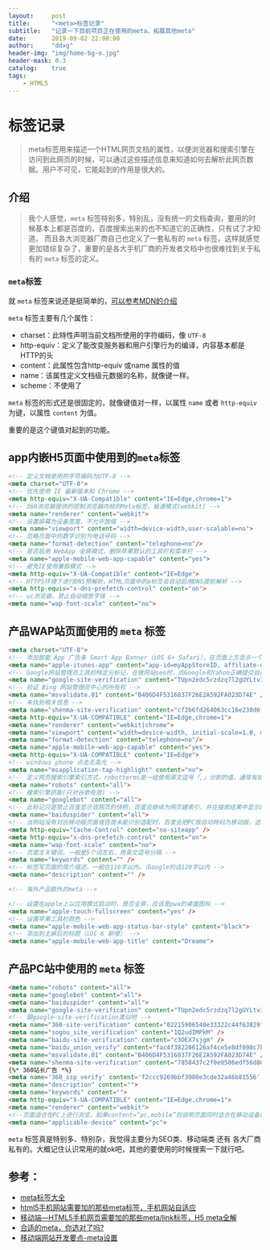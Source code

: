 ```yaml
---
layout:     post
title:      "<meta>标签记录"
subtitle:   "记录一下目前项目正在使用的meta，拓展其他meta"
date:       2019-09-02 22:00:00
author:     "ddxg"
header-img: "img/home-bg-o.jpg"
header-mask: 0.3
catalog:    true
tags:
    - HTML5
---
```


# <meta>标签记录

> meta标签用来描述一个HTML网页文档的属性，以便浏览器和搜索引擎在访问到此网页的时候，可以通过这些描述信息来知道如何去解析此网页数据。用户不可见，它能起到的作用是很大的。

## 介绍

> 我个人感觉，`meta` 标签特别多，特别乱，没有统一的文档查询，要用的时候基本上都是百度的，百度搜索出来的也不知道它的正确性，只有试了才知道。
> 而且各大浏览器厂商自己也定义了一套私有的 `meta` 标签，这样就感觉更加错综复杂了，重要的是各大手机厂商的开发者文档中也很难找到关于私有的 `meta` 标签的定义。

### `meta`标签

就 `meta` 标签来说还是挺简单的，[可以参考MDN的介绍](https://developer.mozilla.org/zh-CN/docs/Web/HTML/Element/meta)

`meta` 标签主要有几个属性：
- charset：此特性声明当前文档所使用的字符编码，像 `UTF-8`
- http-equiv：定义了能改变服务器和用户引擎行为的编译，内容基本都是HTTP的头
- content：此属性包含http-equiv 或name 属性的值
- name：该属性定义文档级元数据的名称，就像键一样。
- scheme：不使用了

`meta` 标签的形式还是很固定的，就像键值对一样，以属性 `name` 或者 `http-equiv` 为键，以属性 `content` 为值。

重要的是这个键值对起到的功能。

## app内嵌H5页面中使用到的`meta`标签

``` html
<!-- 定义文档使用的字符编码为UTF-8 -->
<meta charset="UTF-8">
<!-- 优先使用 IE 最新版本和 Chrome -->
<meta http-equiv="X-UA-Compatible" content="IE=Edge,chrome=1">
<!-- 360浏览器提供的控制浏览器内核的Meta标签，极速模式(webkit) -->
<meta name="renderer" content="webkit">
<!-- 设置屏幕为设备宽度，不允许放缩 -->
<meta name="viewport" content="width=device-width,user-scalable=no">
<!-- 忽略页面中的数字识别为电话号码 -->
<meta name="format-detection" content="telephone=no"/>
<!-- 是否启用 WebApp 全屏模式，删除苹果默认的工具栏和菜单栏 -->
<meta name="apple-mobile-web-app-capable" content="yes">
<!-- 避免IE使用兼容模式 -->
<meta http-equiv="X-UA-Compatible" content="IE=Edge">
<!-- HTTPS环境下进行DNS预解析，HTML页面中的a标签会自动启用DNS提前解析 -->
<meta http-equiv="x-dns-prefetch-control" content="on">
<!-- uc浏览器，禁止自动缩放字体 -->
<meta name="wap-font-scale" content="no">
```

## 产品WAP站页面使用的 `meta` 标签

``` html
<meta charset="UTF-8">
<!-- 添加智能 App 广告条 Smart App Banner（iOS 6+ Safari），在页面上方显示一个下载banner，引导用户下载app -->
<meta name="apple-itunes-app" content="app-id=myAppStoreID, affiliate-data=myAffiliateData, app-argument=myURL" />
<!-- Google网站管理员工具的特定元标记，在做网站seo时，向Google和Yahoo正确提交自己的网站sitemap，对网站的网页收录是大有好处的，这是一种简单而实用的网站SEO方法 -->
<meta name="google-site-verification" content="TUpn2edc5rzdzq7l2gUYLtv32pJnRexIjUhRVW5UgyE" />
<!-- 验证 Bing 网站管理员中心的所有权 -->
<meta name="msvalidate.01" content="B406D4F5316837F26E2A592FA023D74E" />
<!-- 未找到相关信息 -->
<meta name="shenma-site-verification" content="cf2b6fd264063cc16e230d6fc5f4e311_1493791751">
<meta http-equiv="X-UA-COMPATIBLE" content="IE=Edge,chrome=1">
<meta name="renderer" content="webkit|chrome">
<meta name="viewport" content="width=device-width, initial-scale=1.0, maximum-scale=1.0, minimum-scale=1.0, user-scalable=0">
<meta name="format-detection" content="telephone=no"/>
<meta name="apple-mobile-web-app-capable" content="yes">
<meta http-equiv="X-UA-COMPATIBLE" content="IE=Edge">
<!-- windows phone 点击无高光 -->
<meta name="msapplication-tap-highlight" content="no">
<!-- 定义网页搜索引擎索引方式，robotterms是一组使用英文逗号「,」分割的值，通常有如下几种取值：none，noindex，nofollow，all，index和follow。 -->
<meta name="robots" content="all">
<!-- 搜索引擎抓取(只对谷歌有效) -->
<meta name="googlebot" content="all">
<!-- 此标记只是禁止百度显示该网页的快照，百度会继续为网页建索引，并在搜索结果中显示网页摘要 -->
<meta name="baiduspider" content="all">
<!-- 当网站没有对应移动版页面或百度未能识别适配时，百度会把PC版自动转码为移动版，这样就会损失一些广告收入，需要在页面中添加如下代码禁止百度转码 -->
<meta http-equiv="Cache-Control" content="no-siteapp" />
<meta http-equiv="x-dns-prefetch-control" content="on">
<meta name="wap-font-scale" content="no">
<!-- 页面主关键词，一般是5个词左右，用英文逗号分隔 -->
<meta name="keywords" content="" />
<!-- 标签写页面的简介描述，一般在110字以内。（Google的话120字以内 -->
<meta name="description" content="" />

<!-- 海外产品额外的meta -->

<!-- 设置在apple上以应用模式启动时，是否全屏，应该是pwa的桌面图标 -->
<meta name="apple-touch-fullscreen" content="yes" />
<!-- 设置苹果工具栏颜色 -->
<meta name="apple-mobile-web-app-status-bar-style" content="black">
<!-- 添加到主屏后的标题（iOS 6 新增） -->
<meta name="apple-mobile-web-app-title" content="Dreame">
```

## 产品PC站中使用的 `meta` 标签

``` html
<meta name="robots" content="all">
<meta name="googlebot" content="all">
<meta name="baiduspider" content="all">
<meta name="google-site-verification" content="TUpn2edc5rzdzq7l2gUYLtv32pJnRexIjUhRVW5UgyE" />
<!-- 跟google-site-verification类似吧 -->
<meta name="360-site-verification" content="02215906540e33322c44f63829fa7783" />
<meta name="sogou_site_verification" content="1Q2udIMPkM" />
<meta name="baidu-site-verification" content="c3OEX7sjgm" />
<meta name="baidu_union_verify" content="fac4f382206126af4ce5e8df090c7b83">
<meta name="msvalidate.01" content="B406D4F5316837F26E2A592FA023D74E" />
<meta name="shenma-site-verification" content="7858437c2f0e0506edf56d8051b505de_1493962254"/>
{%* 360站长广告 *%}
<meta name='360_ssp_verify' content='f2ccc9269bbf3980e3cde32a46b81556' />
<meta name="description" content="">
<meta name="keywords" content="">
<meta http-equiv="X-UA-COMPATIBLE" content="IE=Edge,chrome=1">
<meta name="renderer" content="webkit">
<!--页面适合在PC上进行浏览，如果content=“pc,mobile”则说明页面同时适合在移动设备和PC上进行浏览-->
<meta name="applicable-device" content="pc">
```

`meta` 标签真是特别多、特别杂，我觉得主要分为SEO类、移动端类 还有 各大厂商私有的。大概记住认识常用的就ok吧，其他的要使用的时候搜索一下就行吧。

## 参考：
- [meta标签大全](https://blog.csdn.net/weixin_44198965/article/details/89641672)
- [html5手机网站需要加的那些meta标签，手机网站自适应](https://blog.csdn.net/fxp850899969/article/details/77119860)
- [移动端—HTML5手机网页需要加的那些meta/link标签，H5 meta全解](https://blog.csdn.net/plm15987/article/details/61650548)
- [合适的meta，你选对了吗?](https://juejin.im/post/5c08bb31518825371057fcd0)
- [移动端网站开发要点-meta设置](https://juejin.im/post/5ce53ce5e51d4510774a87c0)

